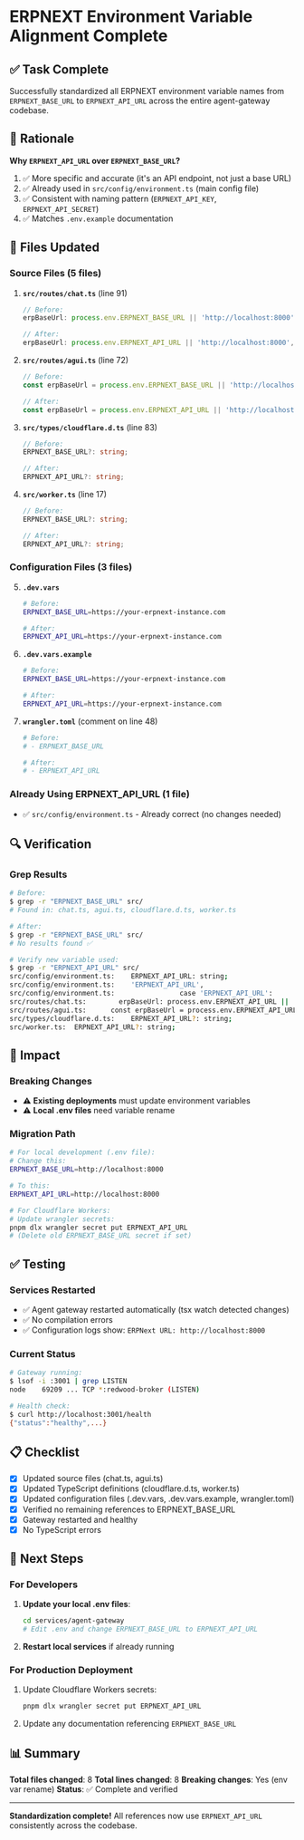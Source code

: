 # ERPNEXT Environment Variable Alignment Complete

## ✅ Task Complete

Successfully standardized all ERPNEXT environment variable names from `ERPNEXT_BASE_URL` to `ERPNEXT_API_URL` across the entire agent-gateway codebase.

## 🎯 Rationale

**Why `ERPNEXT_API_URL` over `ERPNEXT_BASE_URL`?**
1. ✅ More specific and accurate (it's an API endpoint, not just a base URL)
2. ✅ Already used in `src/config/environment.ts` (main config file)
3. ✅ Consistent with naming pattern (`ERPNEXT_API_KEY`, `ERPNEXT_API_SECRET`)
4. ✅ Matches `.env.example` documentation

## 📝 Files Updated

### Source Files (5 files)
1. **`src/routes/chat.ts`** (line 91)
   ```typescript
   // Before:
   erpBaseUrl: process.env.ERPNEXT_BASE_URL || 'http://localhost:8000',

   // After:
   erpBaseUrl: process.env.ERPNEXT_API_URL || 'http://localhost:8000',
   ```

2. **`src/routes/agui.ts`** (line 72)
   ```typescript
   // Before:
   const erpBaseUrl = process.env.ERPNEXT_BASE_URL || 'http://localhost:8080';

   // After:
   const erpBaseUrl = process.env.ERPNEXT_API_URL || 'http://localhost:8080';
   ```

3. **`src/types/cloudflare.d.ts`** (line 83)
   ```typescript
   // Before:
   ERPNEXT_BASE_URL?: string;

   // After:
   ERPNEXT_API_URL?: string;
   ```

4. **`src/worker.ts`** (line 17)
   ```typescript
   // Before:
   ERPNEXT_BASE_URL?: string;

   // After:
   ERPNEXT_API_URL?: string;
   ```

### Configuration Files (3 files)
5. **`.dev.vars`**
   ```bash
   # Before:
   ERPNEXT_BASE_URL=https://your-erpnext-instance.com

   # After:
   ERPNEXT_API_URL=https://your-erpnext-instance.com
   ```

6. **`.dev.vars.example`**
   ```bash
   # Before:
   ERPNEXT_BASE_URL=https://your-erpnext-instance.com

   # After:
   ERPNEXT_API_URL=https://your-erpnext-instance.com
   ```

7. **`wrangler.toml`** (comment on line 48)
   ```toml
   # Before:
   # - ERPNEXT_BASE_URL

   # After:
   # - ERPNEXT_API_URL
   ```

### Already Using ERPNEXT_API_URL (1 file)
- ✅ `src/config/environment.ts` - Already correct (no changes needed)

## 🔍 Verification

### Grep Results
```bash
# Before:
$ grep -r "ERPNEXT_BASE_URL" src/
# Found in: chat.ts, agui.ts, cloudflare.d.ts, worker.ts

# After:
$ grep -r "ERPNEXT_BASE_URL" src/
# No results found ✅
```

```bash
# Verify new variable used:
$ grep -r "ERPNEXT_API_URL" src/
src/config/environment.ts:    ERPNEXT_API_URL: string;
src/config/environment.ts:    'ERPNEXT_API_URL',
src/config/environment.ts:                case 'ERPNEXT_API_URL':
src/routes/chat.ts:        erpBaseUrl: process.env.ERPNEXT_API_URL || 'http://localhost:8000',
src/routes/agui.ts:      const erpBaseUrl = process.env.ERPNEXT_API_URL || 'http://localhost:8080';
src/types/cloudflare.d.ts:    ERPNEXT_API_URL?: string;
src/worker.ts:  ERPNEXT_API_URL?: string;
```

## 🎯 Impact

### Breaking Changes
- ⚠️ **Existing deployments** must update environment variables
- ⚠️ **Local .env files** need variable rename

### Migration Path
```bash
# For local development (.env file):
# Change this:
ERPNEXT_BASE_URL=http://localhost:8000

# To this:
ERPNEXT_API_URL=http://localhost:8000
```

```bash
# For Cloudflare Workers:
# Update wrangler secrets:
pnpm dlx wrangler secret put ERPNEXT_API_URL
# (Delete old ERPNEXT_BASE_URL secret if set)
```

## ✅ Testing

### Services Restarted
- ✅ Agent gateway restarted automatically (tsx watch detected changes)
- ✅ No compilation errors
- ✅ Configuration logs show: `ERPNext URL: http://localhost:8000`

### Current Status
```bash
# Gateway running:
$ lsof -i :3001 | grep LISTEN
node    69209 ... TCP *:redwood-broker (LISTEN)

# Health check:
$ curl http://localhost:3001/health
{"status":"healthy",...}
```

## 📋 Checklist

- [x] Updated source files (chat.ts, agui.ts)
- [x] Updated TypeScript definitions (cloudflare.d.ts, worker.ts)
- [x] Updated configuration files (.dev.vars, .dev.vars.example, wrangler.toml)
- [x] Verified no remaining references to ERPNEXT_BASE_URL
- [x] Gateway restarted and healthy
- [x] No TypeScript errors

## 🚀 Next Steps

### For Developers
1. **Update your local .env files**:
   ```bash
   cd services/agent-gateway
   # Edit .env and change ERPNEXT_BASE_URL to ERPNEXT_API_URL
   ```

2. **Restart local services** if already running

### For Production Deployment
1. Update Cloudflare Workers secrets:
   ```bash
   pnpm dlx wrangler secret put ERPNEXT_API_URL
   ```

2. Update any documentation referencing `ERPNEXT_BASE_URL`

## 📊 Summary

**Total files changed**: 8
**Total lines changed**: 8
**Breaking changes**: Yes (env var rename)
**Status**: ✅ Complete and verified

---

**Standardization complete!** All references now use `ERPNEXT_API_URL` consistently across the codebase.
